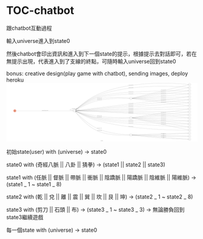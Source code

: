 # TOC-chatbot
<p> 跟chatbot互動過程
<p> 輸入universe進入到state0
<p> 然後chatbot會印出資訊和進入到下一個state的提示，根據提示去對話即可，若在無提示出現，代表進入到了支線的終點，可隨時輸入universe回到state0
<p> bonus: creative design(play game with chatbot), sending images, deploy heroku
<img src=https://github.com/314159265358979323846/TOC-chatbot/blob/master/fsm.png>
<p> 初始state(user) with (universe) -> state0
<p> state0 with (奇經八脈 || 八卦 || 猜拳) -> (state1 || state2 || state3)
<p> state1 with (任脈 || 督脈 || 帶脈 || 衝脈 || 陰蹻脈 || 陽蹻脈 || 陰維脈 || 陽維脈) -> (state1 _ 1 ~ state1 _ 8)
<p> state2 with (乾 || 兌 || 離 || 震 || 巽 || 坎 || 艮 || 坤) -> (state2 _ 1 ~ state2 _ 8)
<p> state3 with (剪刀 || 石頭 || 布) -> (state3 _ 1 ~ state3 _ 3) -> 無論勝負回到state3繼續遊戲
<p> 每一個state with (universe) -> state0
